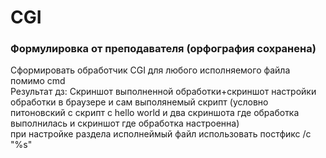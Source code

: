 # CGI 
### Формулировка от преподавателя (орфография сохранена)
Сформировать обработчик CGI для любого исполняемого файла помимо cmd \
Результат дз: Скриншот выполненной обработки+скриншот настройки обработки в браузере и сам выполянемый скрипт (условно питоновский с скрипт с hello world и два скриншота где обработка выполнилась и 
скриншот где обработка настроенна) \
при настройке раздела исполнеймый файл использовать постфикс /c "%s"